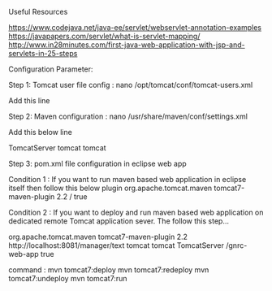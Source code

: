 Useful Resources 

https://www.codejava.net/java-ee/servlet/webservlet-annotation-examples
https://javapapers.com/servlet/what-is-servlet-mapping/
http://www.in28minutes.com/first-java-web-application-with-jsp-and-servlets-in-25-steps

Configuration Parameter:

Step 1:
Tomcat user file config :
nano /opt/tomcat/conf/tomcat-users.xml

Add this line

<role rolename="manager-gui"/>
<role rolename="manager-script"/>
<user username="admin" password="password" roles="manager-gui, manager-script"/>

Step 2:
Maven configuration :
nano /usr/share/maven/conf/settings.xml

Add this below line

<servers>
      <server>
          <id>TomcatServer</id>
          <username>tomcat</username>
          <password>tomcat</username>
        </server>
  </servers>
  
Step 3:
pom.xml file configuration in eclipse web app

Condition 1 :
              If you want to run maven based web application in eclipse itself then follow this below plugin
<plugin>
					<groupId>org.apache.tomcat.maven</groupId>
					<artifactId>tomcat7-maven-plugin</artifactId>
					<version>2.2</version>
					<configuration>
						<path>/</path>
						<contextReloadable>true</contextReloadable>
					</configuration>
</plugin>
              
 Condition 2 :
              If you want to deploy and run maven based web application on dedicated remote Tomcat application sever.
              The follow this step...
              
<plugin>
					<groupId>org.apache.tomcat.maven</groupId>
					<artifactId>tomcat7-maven-plugin</artifactId>
					<version>2.2</version>
					<configuration>
						<url>http://localhost:8081/manager/text</url>
						<username>tomcat</username>
						<password>tomcat</password>
						<server>TomcatServer</server>
						<path>/gnrc-web-app</path>
						<contextReloadable>true</contextReloadable>
					</configuration>
</plugin>
  
  command :
        mvn tomcat7:deploy
        mvn tomcat7:redeploy
        mvn tomcat7:undeploy
        mvn tomcat7:run
        
        


